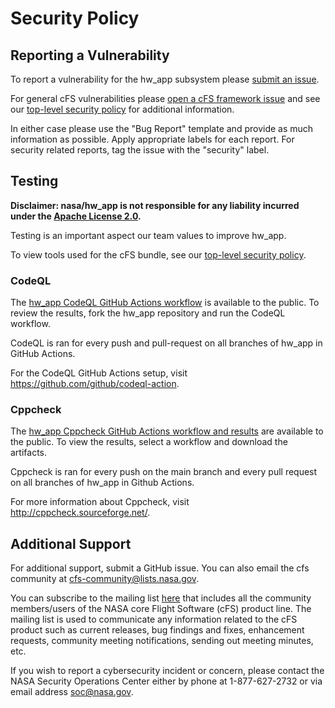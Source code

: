 # Security Policy

## Reporting a Vulnerability

To report a vulnerability for the hw_app subsystem please [submit an issue](https://github.com/nasa/hw_app/issues/new/choose).

For general cFS vulnerabilities please [open a cFS framework issue](https://github.com/nasa/cfs/issues/new/choose) and see our [top-level security policy](https://github.com/nasa/cFS/security/policy) for additional information.

In either case please use the "Bug Report" template and provide as much information as possible. Apply appropriate labels for each report. For security related reports, tag the issue with the "security" label.

## Testing

**Disclaimer: nasa/hw_app is not responsible for any liability incurred under the [Apache License 2.0](https://github.com/nasa/hw_app/blob/main/LICENSE).**

Testing is an important aspect our team values to improve hw_app. 

To view tools used for the cFS bundle, see our [top-level security policy](https://github.com/nasa/cFS/security/policy). 

### CodeQL

The [hw_app CodeQL GitHub Actions workflow](https://github.com/nasa/hw_app/actions/workflows/codeql-build.yml) is available to the public. To review the results, fork the hw_app repository and run the CodeQL workflow. 

CodeQL is ran for every push and pull-request on all branches of hw_app in GitHub Actions. 

For the CodeQL GitHub Actions setup, visit https://github.com/github/codeql-action. 

### Cppcheck

The [hw_app Cppcheck GitHub Actions workflow and results](https://github.com/nasa/hw_app/actions/workflows/static-analysis.yml) are available to the public. To view the results, select a workflow and download the artifacts. 

Cppcheck is ran for every push on the main branch and every pull request on all branches of hw_app in Github Actions. 

For more information about Cppcheck, visit http://cppcheck.sourceforge.net/.

## Additional Support

For additional support, submit a GitHub issue. You can also email the cfs community at cfs-community@lists.nasa.gov. 

You can subscribe to the mailing list [here](https://lists.nasa.gov/mailman/listinfo/cfs-community) that includes all the community members/users of the NASA core Flight Software (cFS) product line. The mailing list is used to communicate any information related to the cFS product such as current releases, bug findings and fixes, enhancement requests, community meeting notifications, sending out meeting minutes, etc.

If you wish to report a cybersecurity incident or concern, please contact the NASA Security Operations Center either by phone at 1-877-627-2732 or via email address soc@nasa.gov.
